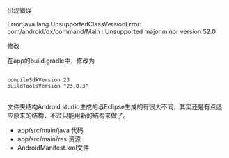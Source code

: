 出现错误

Error:java.lang.UnsupportedClassVersionError: com/android/dx/command/Main : Unsupported major.minor version 52.0

修改

在app的build.gradle中，修改为
<pre>
<code>
compileSdkVersion 23
buildToolsVersion "23.0.3"
</code>
</pre>

文件夹结构Android studio生成的与Eclipse生成的有很大不同，其实还是有点适应原来的结构，不过只能用新的结构来做了。

* app/src/main/java  代码
* app/src/main/res   资源
* AndroidManifest.xml文件
